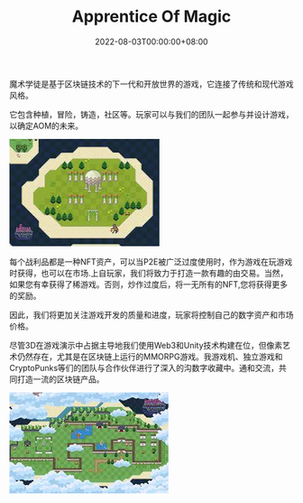 ﻿---
title: "Apprentice Of Magic"
description: "免费畅玩｜尽享乐趣｜所有 NFT 资产全部上线 Polygon Chain."
date: 2022-08-03T00:00:00+08:00
lastmod: 2022-08-03T00:00:00+08:00
draft: false
authors: ["crazyxuanshao"]
featuredImage: "apprentice-of-magic.png"
tags: ["NFT Games","Apprentice Of Magic"]
categories: ["nfts"]
nfts: ["NFT Games"]
blockchain: "Polygon"
website: "https://aomgame.com/#/?utm_source=DappRadar&utm_medium=deeplink&utm_campaign=visit-website"
twitter: ""
discord: "https://discord.com/invite/nhQQvTDJ7E"
telegram: ""
github: ""
youtube: "https://www.youtube.com/channel/UCFuDKZmwITqNoPYkjayqXDw/featured"
twitch: "https://twitter.com/AOM_Zyolo"
facebook: ""
instagram: ""
reddit: ""
medium: "https://medium.com/@AOM_Zyolo"
steam: ""
gitbook: ""
googleplay: ""
appstore: ""
status: "Live"
weight: 
lightgallery: true
toc: true
pinned: false
recommend: false
recommend1: false
---
<p>魔术学徒是基于区块链技术的下一代和开放世界的游戏，它连接了传统和现代游戏风格。</p>
<p>它包含种植，冒险，铸造，社区等。玩家可以与我们的团队一起参与并设计游戏，以确定AOM的未来。</p>

![jczjc](jczjc.png)



每个战利品都是一种NFT资产，可以当P2E被广泛过度使用时，作为游戏在玩游戏时获得，也可以在市场.上自玩家，我们将致力于打造一款有趣的由交易。当然，如果您有幸获得了稀游戏。否则，炒作过度后，将一无所有的NFT,您将获得更多的奖励。

因此，我们将更加关注游戏开发的质量和进度，玩家将控制自己的数字资产和市场价格。

尽管3D在游戏演示中占据主导地我们使用Web3和Unity技术构建在位，但像素艺术仍然存在，尤其是在区块链上运行的MMORPG游戏。我游戏机、独立游戏和CryptoPunks等们的团队与合作伙伴进行了深入的沟数字收藏中。通和交流，共同打造一流的区块链产品。

![下载](下载.png)